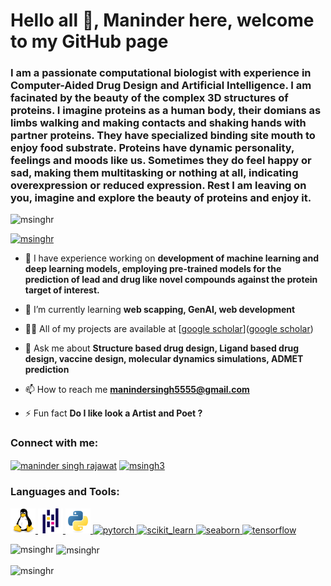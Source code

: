 <h1>Hello all 👋, Maninder here, welcome to my GitHub page</h1>
<h3>I am a passionate computational biologist with experience in Computer-Aided Drug Design and Artificial Intelligence. I am facinated by the beauty of the complex 3D structures of proteins. I imagine proteins as a human body, their domians as limbs walking and making contacts and shaking hands with partner proteins. They have specialized binding site mouth to enjoy food substrate. Proteins have dynamic personality, feelings and moods like us. Sometimes they do feel happy or sad, making them multitasking or nothing at all, indicating overexpression or reduced expression. Rest I am leaving on you, imagine and explore the beauty of proteins and enjoy it.</h3>

<p align="left"> <img src="https://komarev.com/ghpvc/?username=msinghr&label=Profile%20views&color=0e75b6&style=flat" alt="msinghr" /> </p>

<p align="left"> <a href="https://github.com/ryo-ma/github-profile-trophy"><img src="https://github-profile-trophy.vercel.app/?username=msinghr" alt="msinghr" /></a> </p>

- 🔭 I have experience working on **development of machine learning and deep learning models, employing pre-trained models for the prediction of lead and drug like novel compounds against the protein target of interest.**

- 🌱 I’m currently learning **web scapping, GenAI, web development**

- 👨‍💻 All of my projects are available at [[google scholar](https://scholar.google.com/citations?user=Zm3DdvkAAAAJ&hl=en)]([google scholar](https://scholar.google.com/citations?user=Zm3DdvkAAAAJ&hl=en))

- 💬 Ask me about **Structure based drug design, Ligand based drug design, vaccine design, molecular dynamics simulations, ADMET prediction**

- 📫 How to reach me **manindersingh5555@gmail.com**

- ⚡ Fun fact **Do I like look a Artist and Poet ?**

<h3 align="left">Connect with me:</h3>
<p align="left">
<a href="https://linkedin.com/in/maninder singh rajawat" target="blank"><img align="center" src="https://raw.githubusercontent.com/rahuldkjain/github-profile-readme-generator/master/src/images/icons/Social/linked-in-alt.svg" alt="maninder singh rajawat" height="30" width="40" /></a>
<a href="https://kaggle.com/msingh3" target="blank"><img align="center" src="https://raw.githubusercontent.com/rahuldkjain/github-profile-readme-generator/master/src/images/icons/Social/kaggle.svg" alt="msingh3" height="30" width="40" /></a>
</p>

<h3 align="left">Languages and Tools:</h3>
<p align="left"> <a href="https://www.linux.org/" target="_blank" rel="noreferrer"> <img src="https://raw.githubusercontent.com/devicons/devicon/master/icons/linux/linux-original.svg" alt="linux" width="40" height="40"/> </a> <a href="https://pandas.pydata.org/" target="_blank" rel="noreferrer"> <img src="https://raw.githubusercontent.com/devicons/devicon/2ae2a900d2f041da66e950e4d48052658d850630/icons/pandas/pandas-original.svg" alt="pandas" width="40" height="40"/> </a> <a href="https://www.python.org" target="_blank" rel="noreferrer"> <img src="https://raw.githubusercontent.com/devicons/devicon/master/icons/python/python-original.svg" alt="python" width="40" height="40"/> </a> <a href="https://pytorch.org/" target="_blank" rel="noreferrer"> <img src="https://www.vectorlogo.zone/logos/pytorch/pytorch-icon.svg" alt="pytorch" width="40" height="40"/> </a> <a href="https://scikit-learn.org/" target="_blank" rel="noreferrer"> <img src="https://upload.wikimedia.org/wikipedia/commons/0/05/Scikit_learn_logo_small.svg" alt="scikit_learn" width="40" height="40"/> </a> <a href="https://seaborn.pydata.org/" target="_blank" rel="noreferrer"> <img src="https://seaborn.pydata.org/_images/logo-mark-lightbg.svg" alt="seaborn" width="40" height="40"/> </a> <a href="https://www.tensorflow.org" target="_blank" rel="noreferrer"> <img src="https://www.vectorlogo.zone/logos/tensorflow/tensorflow-icon.svg" alt="tensorflow" width="40" height="40"/> </a> </p>

<p><img align="left" src="https://github-readme-stats.vercel.app/api/top-langs?username=msinghr&show_icons=true&locale=en&layout=compact" alt="msinghr" /></p>

<p>&nbsp;<img align="center" src="https://github-readme-stats.vercel.app/api?username=msinghr&show_icons=true&locale=en" alt="msinghr" /></p>

<p><img align="center" src="https://github-readme-streak-stats.herokuapp.com/?user=msinghr&" alt="msinghr" /></p>
